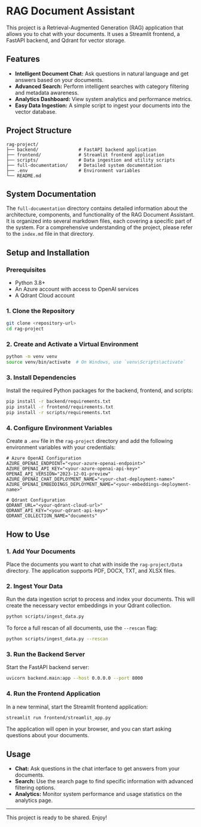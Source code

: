 # RAG Document Assistant

This project is a Retrieval-Augmented Generation (RAG) application that allows you to chat with your documents. It uses a Streamlit frontend, a FastAPI backend, and Qdrant for vector storage.

## Features

- **Intelligent Document Chat:** Ask questions in natural language and get answers based on your documents.
- **Advanced Search:** Perform intelligent searches with category filtering and metadata awareness.
- **Analytics Dashboard:** View system analytics and performance metrics.
- **Easy Data Ingestion:** A simple script to ingest your documents into the vector database.

## Project Structure

```
rag-project/
├── backend/               # FastAPI backend application
├── frontend/              # Streamlit frontend application
├── scripts/               # Data ingestion and utility scripts
├── full-documentation/    # Detailed system documentation
├── .env                   # Environment variables
└── README.md
```

## System Documentation

The `full-documentation` directory contains detailed information about the architecture, components, and functionality of the RAG Document Assistant. It is organized into several markdown files, each covering a specific part of the system. For a comprehensive understanding of the project, please refer to the `index.md` file in that directory.

## Setup and Installation

### Prerequisites

- Python 3.8+
- An Azure account with access to OpenAI services
- A Qdrant Cloud account

### 1. Clone the Repository

```bash
git clone <repository-url>
cd rag-project
```

### 2. Create and Activate a Virtual Environment

```bash
python -m venv venv
source venv/bin/activate  # On Windows, use `venv\Scripts\activate`
```

### 3. Install Dependencies

Install the required Python packages for the backend, frontend, and scripts:

```bash
pip install -r backend/requirements.txt
pip install -r frontend/requirements.txt
pip install -r scripts/requirements.txt
```

### 4. Configure Environment Variables

Create a `.env` file in the `rag-project` directory and add the following environment variables with your credentials:

```env
# Azure OpenAI Configuration
AZURE_OPENAI_ENDPOINT="<your-azure-openai-endpoint>"
AZURE_OPENAI_API_KEY="<your-azure-openai-api-key>"
OPENAI_API_VERSION="2023-12-01-preview"
AZURE_OPENAI_CHAT_DEPLOYMENT_NAME="<your-chat-deployment-name>"
AZURE_OPENAI_EMBEDDINGS_DEPLOYMENT_NAME="<your-embeddings-deployment-name>"

# Qdrant Configuration
QDRANT_URL="<your-qdrant-cloud-url>"
QDRANT_API_KEY="<your-qdrant-api-key>"
QDRANT_COLLECTION_NAME="documents"
```

## How to Use

### 1. Add Your Documents

Place the documents you want to chat with inside the `rag-project/Data` directory. The application supports PDF, DOCX, TXT, and XLSX files.

### 2. Ingest Your Data

Run the data ingestion script to process and index your documents. This will create the necessary vector embeddings in your Qdrant collection.

```bash
python scripts/ingest_data.py
```

To force a full rescan of all documents, use the `--rescan` flag:

```bash
python scripts/ingest_data.py --rescan
```

### 3. Run the Backend Server

Start the FastAPI backend server:

```bash
uvicorn backend.main:app --host 0.0.0.0 --port 8000
```

### 4. Run the Frontend Application

In a new terminal, start the Streamlit frontend application:

```bash
streamlit run frontend/streamlit_app.py
```

The application will open in your browser, and you can start asking questions about your documents.

## Usage

- **Chat:** Ask questions in the chat interface to get answers from your documents.
- **Search:** Use the search page to find specific information with advanced filtering options.
- **Analytics:** Monitor system performance and usage statistics on the analytics page.

---

This project is ready to be shared. Enjoy!
